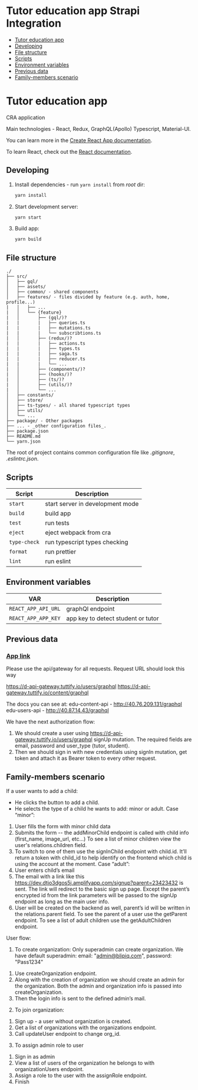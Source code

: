 # Tutor education app Strapi Integration

- [Tutor education app](#tutor-education-app)
- [Developing](#developing)
- [File structure](#file-structure)
- [Scripts](#scripts)
- [Environment variables](#environment-variables)
- [Previous data](#previous-data)
- [Family-members scenario](#family-members-scenario)

# Tutor education app

CRA application

Main technologies - React, Redux, GraphQL(Apollo) Typescript, Material-UI.

You can learn more in the [Create React App documentation](https://facebook.github.io/create-react-app/docs/getting-started).

To learn React, check out the [React documentation](https://reactjs.org/).


## Developing

1. Install dependencies - run `yarn install` from _root_ dir:
   ```sh
   yarn install
   ```
2. Start development server:
   ```sh
   yarn start
   ```
3. Build app:
   ```sh
   yarn build
   ```

## File structure


```
./
├── src/
│   ├── gql/
│   ├── assets/
│   ├── common/ - shared components
│   ├── features/ - files divided by feature (e.g. auth, home, profile...)
|   │   ├── ...
|   │   └── {feature}
|   │       ├── (gql/)?
|   |       |   ├── queries.ts
|   |       |   ├── mutations.ts
|   |       |   └── subscribtions.ts
|   │       ├── (redux/)?
|   |       |   ├── actions.ts
|   |       |   ├── types.ts
|   |       |   ├── saga.ts
|   |       |   ├── reducer.ts
|   |       |   └── ... 
|   │       ├── (components/)?
|   │       ├── (hooks/)?
|   │       ├── (ts/)?
|   │       ├── (utils/)?
|   │       └── ... 
│   ├── constants/
│   ├── store/
│   ├── ts-types/ - all shared typescript types
│   ├── utils/
│   └── ...
├── package/ - Other packages
├── ... - _other configuration files_.
├── package.json
├── README.md
└── yarn.json
```

The root of project contains common configuration file like _.gitignore_, _.eslintrc.json_.

## Scripts

| Script                       | Description                       |
| -----------------------------| ----------------------------------|
| `start`                      | start server in development mode  |
| `build`                      | build app                         |
| `test`                       | run tests                         |
| `eject`                      | eject webpack from cra            |
| `type-check`                 | run typescript types checking     |
| `format`                     | run prettier                      |
| `lint`                       | run eslint                        |


## Environment variables

| VAR                        | Description                        |
| ---------------------------| ---------------------------------- |
| `REACT_APP_API_URL`        | graphQl endpoint                   |
| `REACT_APP_APP_KEY`        | app key to detect student or tutor |

## Previous data

### [App link](https://dev.d3den9c10jhu20.amplifyapp.com/)

Please use the api/gateway for all requests.
Request URL should look this way

https://d-api-gateway.tuttify.io/users/graphql
https://d-api-gateway.tuttify.io/content/graphql

The docs you can see at:
edu-content-api - http://40.76.209.131/graphql
edu-users-api - http://40.87.14.43/graphql

We have the next authorization flow:
1. We should create a user using https://d-api-gateway.tuttify.io/users/graphql signUp mutation. The required fields are email, password and user_type (tutor, student).
2. Then we should sign in with new credentials using signIn mutation, get token and attach it as Bearer token to every other request.

## Family-members scenario

If a user wants to add a child:
- He clicks the button to add a child.
- He selects the type of a child he wants to add: minor or adult.
  Case “minor”:
1. User fills the form with minor child data
2. Submits the form -- the addMinorChild endpoint is called with child info (first_name, image_url, etc...)
   To see a list of minor children view the user's relations.children field.
3. To switch to one of them use the signInChild endpoint with child.id. It’ll return a token with child_id to help identify on the frontend which child is using the account at the moment.
   Case “adult”:
1. User enters child’s email
2. The email with a link like this https://dev.dtjo3dgos5j.amplifyapp.com/signup?parent=23423432 is sent. The link will redirect to the basic sign up page. Except the parent’s encrypted id from the link parameters will be passed to the signUp endpoint as long as the main user info.
3. User will be created on the backend as well, parent’s id will be written in the relations.parent field.
   To see the parent of a user use the getParent endpoint.
   To see a list of adult children use the getAdultChildren endpoint.

User flow:
1) To create organization:
   Only superadmin can create organization.
   We have default superadmin:
   email: "admin@blipiq.com",
   password: "Pass1234"
1. Use createOrganization endpoint.
2. Along with the creation of organization we should create an admin for the organization. Both the admin and organization info is passed into createOrganization.
3. Then the login info is sent to the defined admin’s mail.
2) To join organization:
1. Sign up - a user without organization is created.
2. Get a list of organizations with the organizations endpoint.
3. Call updateUser endpoint to change org_id.
3) To assign admin role to user
1. Sign in as admin
2. View a list of users of the organization he belongs to with organizationUsers endpoint.
3. Assign a role to the user with the assignRole endpoint.
4. Finish

